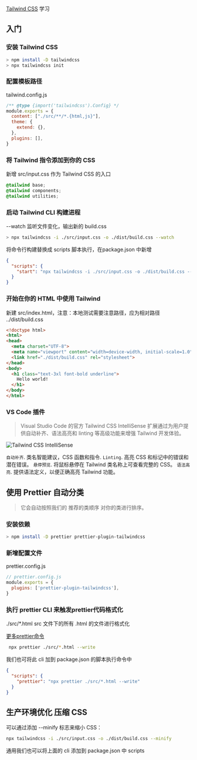 [Tailwind CSS](https://tailwind.nodejs.cn/docs/installation) 学习

## 入门

### 安装 Tailwind CSS

```bash
> npm install -D tailwindcss
> npx tailwindcss init
```

### 配置模板路径

tailwind.config.js

```js
/** @type {import('tailwindcss').Config} */
module.exports = {
  content: ["./src/**/*.{html,js}"],
  theme: {
    extend: {},
  },
  plugins: [],
}

```

### 将 Tailwind 指令添加到你的 CSS

新增 src/input.css 作为 Tailwind CSS 的入口

```css
@tailwind base;
@tailwind components;
@tailwind utilities;
```

### 启动 Tailwind CLI 构建进程

--watch 监听文件变化，输出新的 build.css

```bash
> npx tailwindcss -i ./src/input.css -o ./dist/build.css --watch
```

将命令行构建替换成 scripts 脚本执行，在package.json 中新增

```json
{
  "scripts": {
    "start": "npx tailwindcss -i ./src/input.css -o ./dist/build.css --watch"
  }
}
```

### 开始在你的 HTML 中使用 Tailwind

新建 src/index.html，注意：本地测试需要注意路径，应为相对路径 ../dist/build.css

```html
<!doctype html>
<html>
<head>
  <meta charset="UTF-8">
  <meta name="viewport" content="width=device-width, initial-scale=1.0">
  <link href="./dist/build.css" rel="stylesheet">
</head>
<body>
  <h1 class="text-3xl font-bold underline">
    Hello world!
  </h1>
</body>
</html>
```

### VS Code 插件 
> Visual Studio Code 的官方 Tailwind CSS IntelliSense 扩展通过为用户提供自动补齐、语法高亮和 linting 等高级功能来增强 Tailwind 开发体验。


![Tailwind CSS IntelliSense](https://tailwind.nodejs.cn/_next/static/media/intellisense.c22de782.png)


`自动补齐`. 类名智能建议，CSS 函数和指令.
`Linting`. 高亮 CSS 和标记中的错误和潜在错误。
`悬停预览`. 将鼠标悬停在 Tailwind 类名称上可查看完整的 CSS。
`语法高亮`. 提供语法定义，以便正确高亮 Tailwind 功能。


## 使用 Prettier 自动分类
> 它会自动按照我们的 推荐的类顺序 对你的类进行排序。

### 安装依赖

```bash
> npm install -D prettier prettier-plugin-tailwindcss
```

### 新增配置文件
prettier.config.js

```js
// prettier.config.js
module.exports = {
  plugins: ['prettier-plugin-tailwindcss'],
}
```

### 执行 prettier CLI 来触发prettier代码格式化
./src/*.html src 文件下的所有 .html 的文件进行格式化

[更多prettier命令](https://www.prettier.cn/docs/cli.html)

```bash
 npx prettier ./src/*.html --write
```

我们也可将此 cli 加到 package.json 的脚本执行命令中

```json
{
  "scripts": {
    "prettier": "npx prettier ./src/*.html --write"
  }
}
```

## 生产环境优化 压缩 CSS
可以通过添加 --minify 标志来缩小 CSS：

```bash
npx tailwindcss -i ./src/input.css -o ./dist/build.css --minify
```

通用我们也可以将上面的 cli 添加到 package.json 中 scripts
